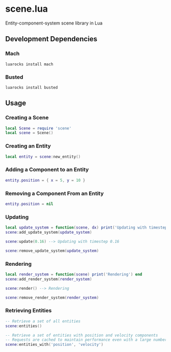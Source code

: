 scene.lua
==========

Entity-component-system scene library in Lua

## Development Dependencies
### Mach

    luarocks install mach

### Busted

    luarocks install busted

## Usage
### Creating a Scene

```lua
local Scene = require 'scene'
local scene = Scene()
```

### Creating an Entity

```lua
local entity = scene:new_entity()
```

### Adding a Component to an Entity

```lua
entity.position = { x = 5, y = 10 }
```

### Removing a Component From an Entity

```lua
entity.position = nil
```

### Updating

```lua
local update_system = function(scene, dx) print('Updating with timestep ' .. dx) end
scene:add_update_system(update_system)

scene:update(0.16) --> Updating with timestep 0.16

scene:remove_update_system(update_system)
```

### Rendering

```lua
local render_system = function(scene) print('Rendering') end
scene:add_render_system(render_system)

scene:render() --> Rendering

scene:remove_render_system(render_system)
```

### Retrieving Entities

```lua
-- Retrieve a set of all entities
scene:entities()

-- Retrieve a set of entities with position and velocity components
-- Requests are cached to maintain performance even with a large number of entities
scene:entities_with('position', 'velocity')
```
